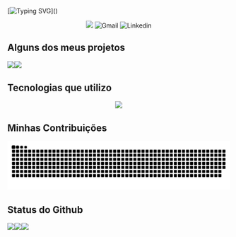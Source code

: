 [![Typing SVG](https://readme-typing-svg.demolab.com?font=Roboto+Mono&weight=600&size=40&duration=3500&pause=1000&color=7693B1FF&center=false&vCenter=false&multiline=true&repeat=false&random=false&width=750&height=100&lines=Ol%C3%A1+%F0%9F%91%8B%2C+Sou+Mois%C3%A9s+Xavier!;Sou+um+Desenvolvedor+Front-End.)]()

<div align="center" style="display: inline-blocks">
    <img src="https://img.shields.io/badge/Portfolio-255E63?style=for-the-badge&logo=About.me&logoColor=white
    ">
    <img src="https://img.shields.io/badge/Gmail-D14836?style=for-the-badge&logo=gmail&logoColor=white" alt="Gmail" style="align= center;">
    <img src="https://img.shields.io/badge/LinkedIn-0077B5?style=for-the-badge&logo=linkedin&logoColor=white" alt="Linkedin" style="align= center;">
</div>

## Alguns dos meus projetos
<div align="center" style="display: flex">
    <a href="https://github.com/MoisesXavier23/Zaphira">
        <img height="115em" src="https://github-readme-stats.vercel.app/api/pin/?username=moisesxavier23&repo=Zaphira&theme=nord"/>
    </a>
    <a href="https://github.com/MoisesXavier23/Training-Studio">
        <img height="115em" src="https://github-readme-stats.vercel.app/api/pin/?username=moisesxavier23&repo=Training-Studio&theme=nord"/>
    </a>
</div>

<!--
<div align="center">

[![Readme Card](https://github-readme-stats.vercel.app/api/pin/?username=moisesxavier23&repo=Zaphira&theme=nord)](https://github.com/MoisesXavier23/Zaphira)

[![Readme Card](https://github-readme-stats.vercel.app/api/pin/?username=moisesxavier23&repo=Training-Studio&theme=nord)](https://github.com/MoisesXavier23/Training-Studio)

</div>
-->

## Tecnologias que utilizo
<p align="center">
  <a href="https://skillicons.dev">
    <img src="https://skillicons.dev/icons?i=html,css,js,git,tailwindcss,react,redux,figma&" />
  </a>
</p>

## Minhas Contribuições
![snake gif](https://github.com/MoisesXavier09/MoisesXavier09/blob/output/github-snake-dark.svg)

## Status do Github

<div align="center" style="display: flex">
    <a href="https://github.com/anuraghazra/github-readme-stats">
        <img height="170em" src="https://github-readme-stats.vercel.app/api?username=moisesxavier09&show_icons=true&theme=nord"/>
    </a>
    <a href="https://github.com/anuraghazra/github-readme-stats">
        <img height="170em" src="https://github-readme-stats.vercel.app/api/top-langs/?username=moisesxavier09&theme=nord&layout=compact"/>
    </a>
    <a href="https://git.io/streak-stats">
        <img height="170em" src="https://streak-stats.demolab.com?user=MoisesXavier09&theme=nord&locale=pt_BR&exclude_days=Sun%2CSat"/>
    </a>
</div>

<!--
<div align="center">

[![Moisés GitHub stats](https://github-readme-stats.vercel.app/api?username=moisesxavier09&show_icons=true&theme=nord)](https://github.com/anuraghazra/github-readme-stats)

[![Top Langs](https://github-readme-stats.vercel.app/api/top-langs/?username=moisesxavier09&theme=nord&layout=compact)](https://github.com/anuraghazra/github-readme-stats)

[![GitHub Streak](https://streak-stats.demolab.com?user=MoisesXavier09&theme=nord&locale=pt_BR&exclude_days=Sun%2CSat)](https://git.io/streak-stats)

</div>
-->
